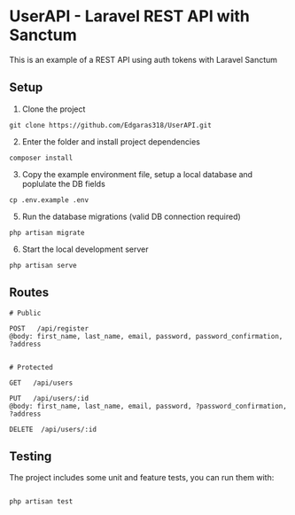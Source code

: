 # UserAPI - Laravel REST API with Sanctum

This is an example of a REST API using auth tokens with Laravel Sanctum

## Setup

1. Clone the project

```
git clone https://github.com/Edgaras318/UserAPI.git
```

2. Enter the folder and install project dependencies

```
composer install
```

3. Copy the example environment file, setup a local database and poplulate the DB fields

```
cp .env.example .env
```

5. Run the database migrations (valid DB connection required)

```
php artisan migrate
```

6. Start the local development server

```
php artisan serve
```

## Routes

```
# Public

POST   /api/register
@body: first_name, last_name, email, password, password_confirmation, ?address


# Protected

GET   /api/users

PUT   /api/users/:id
@body: first_name, last_name, email, password, ?password_confirmation, ?address

DELETE  /api/users/:id
```

## Testing

The project includes some unit and feature tests, you can run them with:

```

php artisan test

```

```

```
